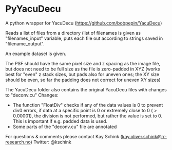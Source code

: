 # PyYacuDecu

A python wrapper for YacuDecu (https://github.com/bobpepin/YacuDecu)

Reads a list of files from a directory (list of filenames is given as "filenames_input" variable, puts each file out according to strings saved in  "filename_output".

An example dataset is given.

The PSF should have the same pixel size and z spacing as the image file, but does not need to be full size as the file is zero-padded in XYZ (works best for "even" z stack sizes, but pads also for uneven ones; the XY size should be even, so far the padding does not correct for uneven XY sizes)

The YacuDecu folder also contains the original YacuDecu files with changes to "deconv.cu"
Changes: 
- The function "FloatDiv" checks if any of the data values is 0 to prevent div0 errors, if data at a specific point is 0 or extremely close to 0 ( > 0.00001), the division is not performed, but rather the value is set to 0. This is important if e.g. padded data is used.
- Some parts of the "deconv.cu" file are annotated  


For questions & comments please contact 
Kay Schink (kay.oliver.schink@rr-research.no)
Twitter: @kschink
